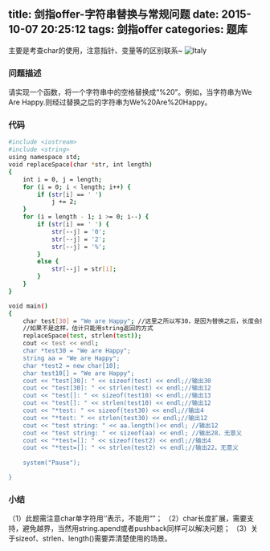 title: 剑指offer-字符串替换与常规问题
date: 2015-10-07 20:25:12
tags: 剑指offer
categories: 题库
---
主要是考查char的使用，注意指针、变量等的区别联系~
![Italy](http://7xn88r.com1.z0.glb.clouddn.com/Tuscany-Italy.jpg)
<!--more-->
### 问题描述
请实现一个函数，将一个字符串中的空格替换成“%20”。例如，当字符串为We Are Happy.则经过替换之后的字符串为We%20Are%20Happy。
### 代码
```bash
#include <iostream>
#include <string>
using namespace std;
void replaceSpace(char *str, int length)
{
	int i = 0, j = length;
	for (i = 0; i < length; i++) {
		if (str[i] == ' ')
			j += 2;
	}
	for (i = length - 1; i >= 0; i--) {
		if (str[i] == ' ') {
			str[--j] = '0';
			str[--j] = '2';
			str[--j] = '%';
		}
		else {
			str[--j] = str[i];
		}
	}
}

void main()
{
	char test[30] = "We are Happy"; //这里之所以写30，是因为替换之后，长度会扩展，避免溢出，需要长度够长，
	//如果不是这样，估计只能用string返回的方式
    replaceSpace(test, strlen(test));
	cout << test << endl;
	char *test30 = "We are Happy";
	string aa = "We are Happy";
	char *test2 = new char[10];
	char test10[] = "We are Happy";
	cout << "test[30]: " << sizeof(test) << endl;//输出30
	cout << "test[30]: " << strlen(test) << endl;//输出12
	cout << "test[]: " << sizeof(test10) << endl;//输出13
	cout << "test[]: " << strlen(test10) << endl;//输出12
	cout << "*test: " << sizeof(test30) << endl;//输出4
	cout << "*test: " << strlen(test30) << endl;//输出12
	cout << "test string: " << aa.length()<< endl; //输出12
	cout << "test string: " << sizeof(aa) << endl; //输出28，无意义
	cout << "*test=[]: " << sizeof(test2) << endl;//输出4
	cout << "*test=[]: " << strlen(test2) << endl;//输出22，无意义
	
	system("Pause");

}
```
### 小结

（1）此题需注意char单字符用‘’表示，不能用“”；
（2）char长度扩展，需要支持，避免越界，当然用string.apend或者pushback同样可以解决问题；
（3）关于sizeof、strlen、length()需要弄清楚使用的场景。